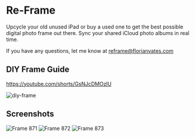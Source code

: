 # Re-Frame

Upcycle your old unused iPad or buy a used one to get the best possible digital photo frame out there.
Sync your shared iCloud photo albums in real time.

If you have any questions, let me know at reframe@florianvates.com

## DIY Frame Guide
https://youtube.com/shorts/GsNJcDMOzlU

![diy-frame](https://github.com/user-attachments/assets/2b84b9b0-b7cb-40f0-8e3a-97f57c00710b)

## Screenshots

![Frame 871](https://github.com/fvates/re-frame/assets/25427271/a3b403f9-c32a-4af7-aba3-58988bf47613)
![Frame 872](https://github.com/fvates/re-frame/assets/25427271/03ca30c1-7168-48b0-981f-3a031b72e513)
![Frame 873](https://github.com/fvates/re-frame/assets/25427271/4d2a9471-b136-477b-bca8-92153bc19186)
